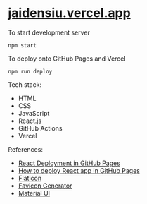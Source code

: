 # [jaidensiu.vercel.app](https://jaidensiu.vercel.app)

To start development server
```
npm start
```

To deploy onto GitHub Pages and Vercel
```
npm run deploy
```

Tech stack:
- HTML
- CSS
- JavaScript
- React.js
- GitHub Actions
- Vercel

References:
- [React Deployment in GitHub Pages](https://create-react-app.dev/docs/deployment/#github-pages)
- [How to deploy React app in GitHub Pages](https://dev.to/yuribenjamin/how-to-deploy-react-app-in-github-pages-2a1f)
- [Flaticon](https://www.flaticon.com/)
- [Favicon Generator](https://realfavicongenerator.net/)
- [Material UI](https://v4.mui.com/components/material-icons/)
